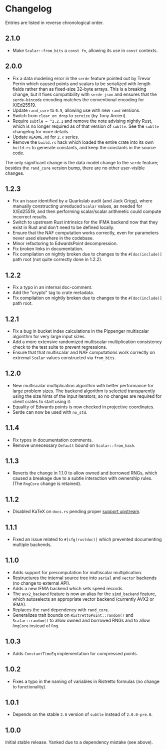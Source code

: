 # Changelog

Entries are listed in reverse chronological order.

## 2.1.0

* Make `Scalar::from_bits` a `const fn`, allowing its use in `const` contexts.

## 2.0.0

* Fix a data modeling error in the `serde` feature pointed out by Trevor Perrin
  which caused points and scalars to be serialized with length fields rather
  than as fixed-size 32-byte arrays.  This is a breaking change, but it fixes
  compatibility with `serde-json` and ensures that the `serde-bincode` encoding
  matches the conventional encoding for X/Ed25519.
* Update `rand_core` to `0.5`, allowing use with new `rand` versions.
* Switch from `clear_on_drop` to `zeroize` (by Tony Arcieri).
* Require `subtle = ^2.2.1` and remove the note advising nightly Rust, which is
  no longer required as of that version of `subtle`.  See the `subtle`
  changelog for more details.
* Update `README.md` for `2.x` series.
* Remove the `build.rs` hack which loaded the entire crate into its own
  `build.rs` to generate constants, and keep the constants in the source code.

The only significant change is the data model change to the `serde` feature;
besides the `rand_core` version bump, there are no other user-visible changes.

## 1.2.3

* Fix an issue identified by a Quarkslab audit (and Jack Grigg), where manually
  constructing unreduced `Scalar` values, as needed for X/Ed25519, and then
  performing scalar/scalar arithmetic could compute incorrect results.
* Switch to upstream Rust intrinsics for the IFMA backend now that they exist in
  Rust and don't need to be defined locally.
* Ensure that the NAF computation works correctly, even for parameters never
  used elsewhere in the codebase.
* Minor refactoring to EdwardsPoint decompression.
* Fix broken links in documentation.
* Fix compilation on nightly broken due to changes to the `#[doc(include)]` path
  root (not quite correctly done in 1.2.2).

## 1.2.2

* Fix a typo in an internal doc-comment.
* Add the "crypto" tag to crate metadata.
* Fix compilation on nightly broken due to changes to the `#[doc(include)]` path
  root.

## 1.2.1

* Fix a bug in bucket index calculations in the Pippenger multiscalar algorithm
  for very large input sizes.
* Add a more extensive randomized multiscalar multiplication consistency check
  to the test suite to prevent regressions.
* Ensure that that multiscalar and NAF computations work correctly on extremal
  `Scalar` values constructed via `from_bits`.

## 1.2.0

* New multiscalar multiplication algorithm with better performance for
  large problem sizes.  The backend algorithm is selected
  transparently using the size hints of the input iterators, so no
  changes are required for client crates to start using it.
* Equality of Edwards points is now checked in projective coordinates.
* Serde can now be used with `no_std`.

## 1.1.4

* Fix typos in documentation comments.
* Remove unnecessary `Default` bound on `Scalar::from_hash`.

## 1.1.3

* Reverts the change in 1.1.0 to allow owned and borrowed RNGs, which caused a breakage due to a subtle interaction with ownership rules.  (The `RngCore` change is retained).

## 1.1.2

* Disabled KaTeX on `docs.rs` pending proper [support upstream](https://github.com/rust-lang/docs.rs/issues/302).

## 1.1.1

* Fixed an issue related to `#[cfg(rustdoc)]` which prevented documenting multiple backends.

## 1.1.0

* Adds support for precomputation for multiscalar multiplication.
* Restructures the internal source tree into `serial` and `vector` backends (no change to external API).
* Adds a new IFMA backend which sets speed records.
* The `avx2_backend` feature is now an alias for the `simd_backend` feature, which autoselects an appropriate vector backend (currently AVX2 or IFMA).
* Replaces the `rand` dependency with `rand_core`.
* Generalizes trait bounds on `RistrettoPoint::random()` and `Scalar::random()` to allow owned and borrowed RNGs and to allow `RngCore` instead of `Rng`.

## 1.0.3

* Adds `ConstantTimeEq` implementation for compressed points.

## 1.0.2

* Fixes a typo in the naming of variables in Ristretto formulas (no change to functionality).

## 1.0.1

* Depends on the stable `2.0` version of `subtle` instead of `2.0.0-pre.0`.

## 1.0.0

Initial stable release.  Yanked due to a dependency mistake (see above).

